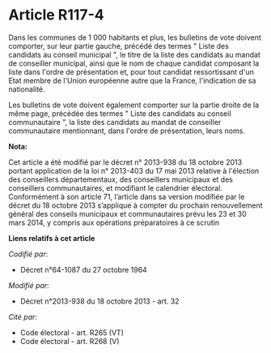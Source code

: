 # Article R117-4

Dans les communes de 1 000 habitants et plus, les bulletins de vote doivent comporter, sur leur partie gauche, précédé des
termes " Liste des candidats au conseil municipal ", le titre de la liste des candidats au mandat de conseiller municipal,
ainsi que le nom de chaque candidat composant la liste dans l'ordre de présentation et, pour tout candidat ressortissant d'un
Etat membre de l'Union européenne autre que la France, l'indication de sa nationalité.

Les bulletins de vote doivent également comporter sur la partie droite de la même page, précédée des termes " Liste des
candidats au conseil communautaire ", la liste des candidats au mandat de conseiller communautaire mentionnant, dans l'ordre
de présentation, leurs noms.

**Nota:**

Cet article a été modifié par le décret n° 2013-938 du 18 octobre 2013 portant application de la loi n° 2013-403 du 17 mai
2013 relative à l'élection des conseillers départementaux, des conseillers municipaux et des conseillers communautaires, et
modifiant le calendrier électoral. Conformément à son article 71, l’article dans sa version modifiée par le décret du 18
octobre 2013 s’applique à compter du prochain renouvellement général des conseils municipaux et communautaires prévu les 23
et 30 mars 2014, y compris aux opérations préparatoires à ce scrutin

**Liens relatifs à cet article**

_Codifié par_:

  - Décret n°64-1087 du 27 octobre 1964

_Modifié par_:

  - Décret n°2013-938 du 18 octobre 2013 - art. 32

_Cité par_:

  - Code électoral - art. R265 (VT)
  - Code électoral - art. R268 (V)
